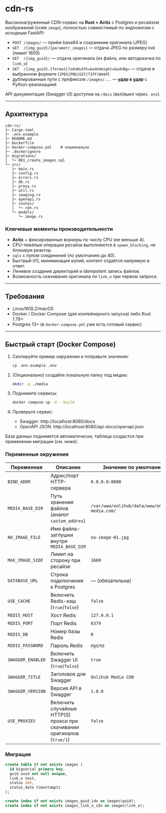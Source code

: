 # cdn-rs

Высоконагруженный CDN-сервис на **Rust + Actix** с Postgres и ресайзом изображений (crate `image`), полностью совместимый по эндпоинтам с исходным FastAPI:

- `POST /images/` — приём base64 и сохранение оригинала (JPEG)
- `GET  /{img_guid}/{parametr_images}` — отдача JPEG по размеру `HxW` (лимит 1600)
- `GET  /{img_guid}/` — отдача оригинала (из файла, или автодокачка по `link_o`)
- `GET  /{img_guid}.{format}?odnWidth=&odnHeight=&odnBg=` — отдача в выбранном формате (`JPEG|PNG|GIF|TIFF|WebP`)
- дублированные пути с префиксом `/images/...` — **удар в удар** с Python-реализацией

API-документация (Swagger UI) доступна на `/docs` (вкл/выкл через `.env`).

---

## Архитектура

```
cdn-rs/
├─ Cargo.toml
├─ .env.example
├─ README.md
├─ Dockerfile
├─ docker-compose.yml    # опционально
├─ .dockerignore
├─ migrations/
│  └─ 001_create_images.sql
└─ src/
   ├─ main.rs
   ├─ config.rs
   ├─ errors.rs
   ├─ db.rs
   ├─ proxy.rs
   ├─ util.rs
   ├─ imaging.rs
   ├─ openapi.rs
   ├─ routes/
   │  └─ cdn.rs
   └─ models/
      └─ image.rs
```

### Ключевые моменты производительности

- **Actix** + фиксированные воркеры по числу CPU (не меньше 4).
- CPU-тяжёлые операции ресайза выполняются в `spawn_blocking`, не блокируя реактор.
- `sqlx` c пулом соединений (по умолчанию до 40).
- Быстрый I/O, минимизация копий; контент отдаётся напрямую в ответ.
- Ленивое создание директорий и idempotent запись файлов.
- Возможность скачивания оригинала по `link_o` при первом запросе.

---

## Требования

- Linux/WSL2/macOS
- Docker / Docker Compose (для контейнерного запуска) либо Rust 1.79+
- Postgres 13+ (в `docker-compose.yml` уже есть готовый сервис)

---

## Быстрый старт (Docker Compose)

1. Скопируйте пример окружения и поправьте значения:
   ```bash
   cp .env.example .env
   ```

2. (Опционально) создайте локальную папку под медиа:
   ```bash
   mkdir -p ./media
   ```

3. Поднимите сервисы:
   ```bash
   docker compose up -d --build
   ```

4. Проверьте сервис:
   - Swagger: http://localhost:8080/docs
   - OpenAPI JSON: http://localhost:8080/api-docs/openapi.json

База данных поднимется автоматически, таблица создастся при применении миграции (см. ниже).

### Переменные окружения

| Переменная | Описание | Значение по умолчанию |
|-----------|----------|-----------------------|
| `BIND_ADDR` | Адрес/порт HTTP-сервера | `0.0.0.0:8080` |
| `MEDIA_BASE_DIR` | Путь хранения файлов (аналог `castom_addres`) | `/var/www/onlihub/data/www/onlihub-media.com/` |
| `NO_IMAGE_FILE` | Имя файла-заглушки внутри `MEDIA_BASE_DIR` | `no-image-01.jpg` |
| `MAX_IMAGE_SIDE` | Лимит на сторону при ресайзе | `1600` |
| `DATABASE_URL` | Строка подключения к Postgres | — (обязательна) |
| `USE_CACHE` | Включить Redis-кэш (`true`/`false`) | `false` |
| `REDIS_HOST` | Хост Redis | `127.0.0.1` |
| `REDIS_PORT` | Порт Redis | `6379` |
| `REDIS_DB` | Номер базы Redis | `0` |
| `REDIS_PASSWORD` | Пароль Redis | _пусто_ |
| `SWAGGER_ENABLED` | Включить Swagger UI (`true`/`false`) | `true` |
| `SWAGGER_TITLE` | Заголовок для Swagger | `Onlihub Media CDN` |
| `SWAGGER_VERSION` | Версия API в Swagger | `1.0.0` |
| `USE_PROXIES` | Включить случайные HTTP(S) прокси при скачивании оригиналов (`true/1`) | `false` |

### Миграция

```sql
create table if not exists images (
  id bigserial primary key,
  guid uuid not null unique,
  link_o text,
  status int,
  status_date timestamptz
);

create index if not exists images_guid_idx on images(guid);
create index if not exists images_link_o_idx on images(link_o);
```

